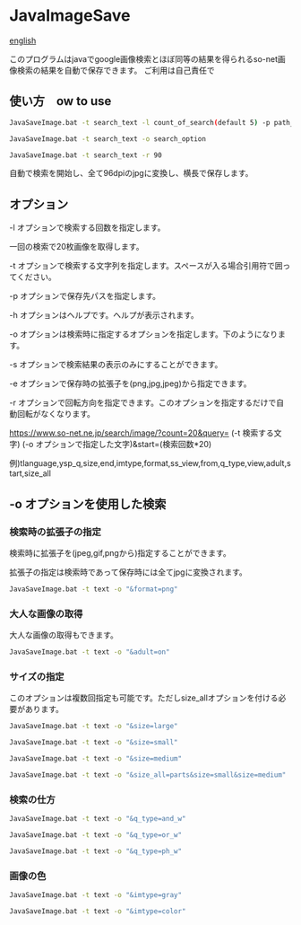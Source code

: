 # JavaImageSave
[english](README_EN.md)


このプログラムはjavaでgoogle画像検索とほぼ同等の結果を得られるso-net画像検索の結果を自動で保存できます。
ご利用は自己責任で
## 使い方　ow to use

```bash
JavaSaveImage.bat -t search_text -l count_of_search(default 5) -p path_to_save
```

```bash
JavaSaveImage.bat -t search_text -o search_option
```

```bash
JavaSaveImage.bat -t search_text -r 90
```

自動で検索を開始し、全て96dpiのjpgに変換し、横長で保存します。

## オプション

-l オプションで検索する回数を指定します。

一回の検索で20枚画像を取得します。

-t オプションで検索する文字列を指定します。スペースが入る場合引用符で囲ってください。

-p オプションで保存先パスを指定します。

-h オプションはヘルプです。ヘルプが表示されます。

-o オプションは検索時に指定するオプションを指定します。下のようになります。

-s オプションで検索結果の表示のみにすることができます。

-e オプションで保存時の拡張子を(png,jpg,jpeg)から指定できます。

-r オプションで回転方向を指定できます。このオプションを指定するだけで自動回転がなくなります。

https://www.so-net.ne.jp/search/image/?count=20&query= (-t 検索する文字) (-o オプションで指定した文字)&start=(検索回数*20)

例)tlanguage,ysp_q,size,end,imtype,format,ss_view,from,q_type,view,adult,start,size_all

## -o オプションを使用した検索

### 検索時の拡張子の指定

検索時に拡張子を(jpeg,gif,pngから)指定することができます。

拡張子の指定は検索時であって保存時には全てjpgに変換されます。

```bash
JavaSaveImage.bat -t text -o "&format=png"
```

### 大人な画像の取得

大人な画像の取得もできます。

```bash
JavaSaveImage.bat -t text -o "&adult=on"
```

### サイズの指定

このオプションは複数回指定も可能です。ただしsize_allオプションを付ける必要があります。

```bash
JavaSaveImage.bat -t text -o "&size=large"
```
```bash
JavaSaveImage.bat -t text -o "&size=small"
```

```bash
JavaSaveImage.bat -t text -o "&size=medium"
```

```bash
JavaSaveImage.bat -t text -o "&size_all=parts&size=small&size=medium"
```



### 検索の仕方

```bash
JavaSaveImage.bat -t text -o "&q_type=and_w"
```

```bash
JavaSaveImage.bat -t text -o "&q_type=or_w"
```

```bash
JavaSaveImage.bat -t text -o "&q_type=ph_w"
```

### 画像の色

```bash
JavaSaveImage.bat -t text -o "&imtype=gray"
```

```bash
JavaSaveImage.bat -t text -o "&imtype=color"
```
